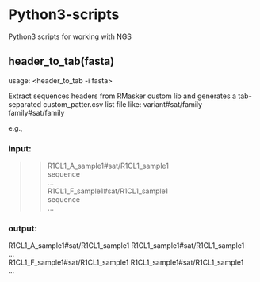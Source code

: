# Python3-scripts
Python3 scripts for working with NGS

## header_to_tab(fasta)
usage: <header_to_tab -i fasta>

Extract sequences headers from RMasker custom lib and generates a tab-separated custom_patter.csv list file like:
variant#sat/family <tab> family#sat/family
  
e.g.,
### input:

>>R1CL1_A_sample1#sat/R1CL1_sample1  
sequence\
...\
>>R1CL1_F_sample1#sat/R1CL1_sample1\
sequence\
...  

### output:

R1CL1_A_sample1#sat/R1CL1_sample1	R1CL1_sample1#sat/R1CL1_sample1\
...\
R1CL1_F_sample1#sat/R1CL1_sample1 R1CL1_sample1#sat/R1CL1_sample1\
...
